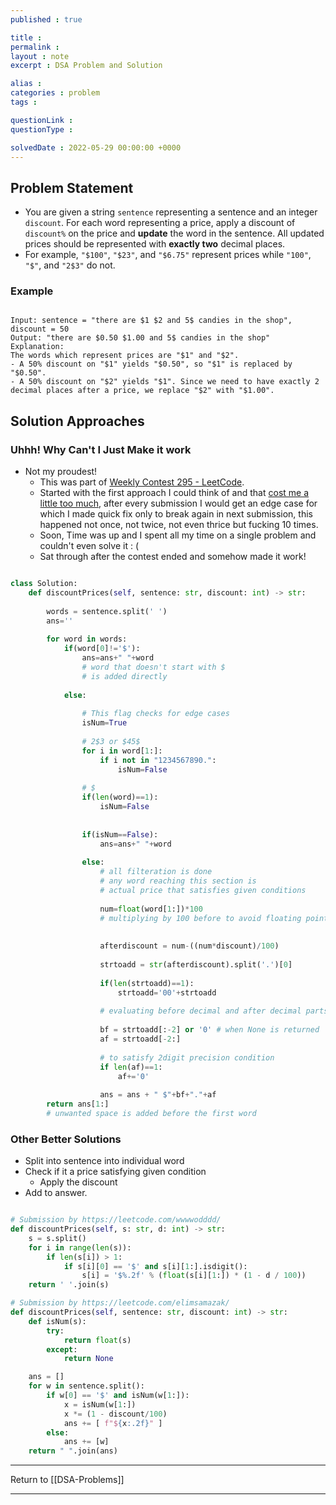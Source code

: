 ```yaml
---
published : true

title : 
permalink : 
layout : note
excerpt : DSA Problem and Solution

alias : 
categories : problem
tags : 

questionLink : 
questionType : 

solvedDate : 2022-05-29 00:00:00 +0000
---
```


## Problem Statement

- You are given a string `sentence` representing a sentence and an integer `discount`. For each word representing a price, apply a discount of `discount%` on the price and **update** the word in the sentence. All updated prices should be represented with **exactly two** decimal places.
- For example, `"$100"`, `"$23"`, and `"$6.75"` represent prices while `"100"`, `"$"`, and `"2$3"` do not.

### Example

```

Input: sentence = "there are $1 $2 and 5$ candies in the shop", discount = 50
Output: "there are $0.50 $1.00 and 5$ candies in the shop"
Explanation: 
The words which represent prices are "$1" and "$2". 
- A 50% discount on "$1" yields "$0.50", so "$1" is replaced by "$0.50".
- A 50% discount on "$2" yields "$1". Since we need to have exactly 2 decimal places after a price, we replace "$2" with "$1.00".

```

## Solution Approaches

### Uhhh! Why Can't I Just Make it work

- Not my proudest!
	- This was part of [Weekly Contest 295 - LeetCode](https://leetcode.com/contest/weekly-contest-295/).
	- Started with the first approach I could think of and that [cost me a little too much](https://i.imgur.com/kVkM7t9.png), after every submission I would get an edge case for which I made quick fix only to break again in next submission, this happened not once, not twice, not even thrice but fucking 10 times. 
	- Soon, Time was up and I spent all my time on a single problem and couldn't even solve it : (
	- Sat through after the contest ended and somehow made it work!

```python

class Solution:
    def discountPrices(self, sentence: str, discount: int) -> str:
        
        words = sentence.split(' ')
        ans=''
        
        for word in words:
            if(word[0]!='$'):
                ans=ans+" "+word
                # word that doesn't start with $ 
                # is added directly
                
            else:
                
                # This flag checks for edge cases
                isNum=True
                
                # 2$3 or $45$
                for i in word[1:]:
                    if i not in "1234567890.":
                        isNum=False
                
                # $
                if(len(word)==1):
                    isNum=False
                
                
                if(isNum==False):
                    ans=ans+" "+word
                
                else:
                    # all filteration is done 
                    # any word reaching this section is 
                    # actual price that satisfies given conditions
                    
                    num=float(word[1:])*100
                    # multiplying by 100 before to avoid floating point arthematic
                    
                    
                    afterdiscount = num-((num*discount)/100)
                    
                    strtoadd = str(afterdiscount).split('.')[0]
                    
                    if(len(strtoadd)==1):
                        strtoadd='00'+strtoadd
                    
                    # evaluating before decimal and after decimal parts seperately
                    
                    bf = strtoadd[:-2] or '0' # when None is returned
                    af = strtoadd[-2:]
                    
                    # to satisfy 2digit precision condition
                    if len(af)==1:
                        af+='0'
                    
                    ans = ans + " $"+bf+"."+af
        return ans[1:] 
        # unwanted space is added before the first word 

```



### Other Better Solutions
- Split into sentence into individual word
- Check if it a price satisfying given condition
	- Apply the discount
- Add to answer.

```python

# Submission by https://leetcode.com/wwwwodddd/
def discountPrices(self, s: str, d: int) -> str:
	s = s.split()
	for i in range(len(s)):
		if len(s[i]) > 1:
			if s[i][0] == '$' and s[i][1:].isdigit():
				s[i] = '$%.2f' % (float(s[i][1:]) * (1 - d / 100))
	return ' '.join(s)

# Submission by https://leetcode.com/elimsamazak/
def discountPrices(self, sentence: str, discount: int) -> str:
	def isNum(s):
		try:
			return float(s)
		except:
			return None

	ans = []
	for w in sentence.split():
		if w[0] == '$' and isNum(w[1:]):
			x = isNum(w[1:])
			x *= (1 - discount/100)
			ans += [ f"${x:.2f}" ]
		else:
			ans += [w]
	return " ".join(ans)

```



---

Return to [[DSA-Problems]]

---